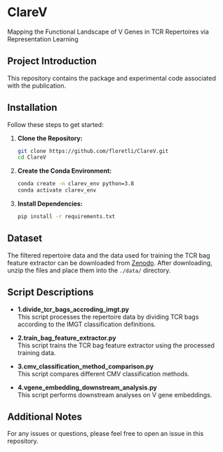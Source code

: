 # ClareV
Mapping the Functional Landscape of V Genes in TCR Repertoires via Representation Learning

## Project Introduction
This repository contains the package and experimental code associated with the publication. 

## Installation
Follow these steps to get started:

1. **Clone the Repository:**
   ```bash
   git clone https://github.com/floretli/ClareV.git
   cd ClareV
   ```

2. **Create the Conda Environment:**
   ```bash
   conda create -n clarev_env python=3.8
   conda activate clarev_env
   ```

3. **Install Dependencies:**
   ```bash
   pip install -r requirements.txt
   ```

## Dataset
The filtered repertoire data and the data used for training the TCR bag feature extractor can be downloaded from [Zenodo](https://zenodo.org/records/15173766). After downloading, unzip the files and place them into the `./data/` directory.

## Script Descriptions
- **1.divide_tcr_bags_accroding_imgt.py**  
  This script processes the repertoire data by dividing TCR bags according to the IMGT classification definitions.

- **2.train_bag_feature_extractor.py**  
  This script trains the TCR bag feature extractor using the processed training data.

- **3.cmv_classification_method_comparison.py**  
  This script compares different CMV classification methods.

- **4.vgene_embedding_downstream_analysis.py**  
  This script performs downstream analyses on V gene embeddings.

## Additional Notes
For any issues or questions, please feel free to open an issue in this repository.
```
